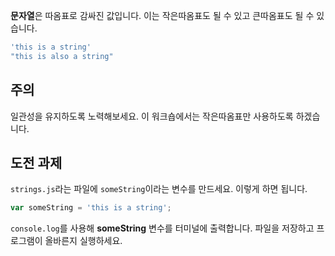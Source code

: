 [&EXEC]: # (touch strings.js && javascripting select strings && bouncecode editor-reset && bouncecode editor-open strings.js)
[&RUN]: # (node strings.js)
[&TEST]: # (javascripting select strings && javascripting run strings.js && javascripting verify strings.js)

**문자열**은 따옴표로 감싸진 값입니다.
이는 작은따옴표도 될 수 있고 큰따옴표도 될 수 있습니다.
```js
'this is a string'
"this is also a string"
```
## 주의
일관성을 유지하도록 노력해보세요. 이 워크숍에서는 작은따옴표만 사용하도록 하겠습니다.
## 도전 과제
`strings.js`라는 파일에 `someString`이라는 변수를 만드세요. 이렇게 하면 됩니다.
```js
var someString = 'this is a string';
```
`console.log`를 사용해 **someString** 변수를 터미널에 출력합니다.
파일을 저장하고 프로그램이 올바른지 실행하세요.